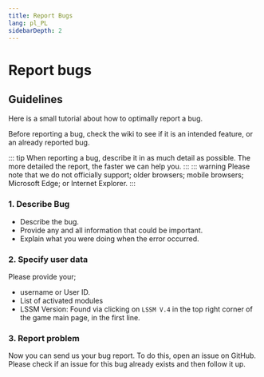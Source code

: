 ```yaml
---
title: Report Bugs
lang: pl_PL
sidebarDepth: 2
---
```


# Report bugs

## Guidelines
Here is a small tutorial about how to optimally report a bug.

Before reporting a bug, check the wiki to see if it is an intended feature, or an already reported bug.

::: tip
When reporting a bug, describe it in as much detail as possible. The more detailed the report, the faster we can help you.
:::
::: warning
Please note that we do not officially support; older browsers; mobile browsers; Microsoft Edge; or Internet Explorer.
:::

### 1. Describe Bug
* Describe the bug. 
* Provide any and all information that could be important. 
* Explain what you were doing when the error occurred.

### 2. Specify user data
Please provide your;
* username or User ID.
* List of activated modules
* LSSM Version: Found via clicking on `LSSM V.4` in the top right corner of the game main page, in the first line.

### 3. Report problem
Now you can send us your bug report. To do this, open an issue on <a :href="$themeConfig.variables.github + '/issues'" target="_blank">GitHub</a>. Please check if an issue for this bug already exists and then follow it up.
